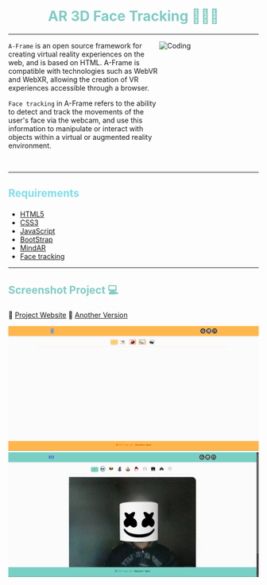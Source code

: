 # <h1 align="center" style="color: #80cbc4;"> AR 3D Face Tracking 👨🏻‍💻 </h1> <hr>  

<img align="right" alt="Coding" width="200" height="200" src="https://plugins-media.makeupar.com/smb/blog/post/2022-07-18/dbb6407f-e95d-4298-89b7-4efac6c4f6d4.gif">

` A-Frame ` is an open source framework for creating virtual reality experiences on the web, and is based on HTML. A-Frame is compatible with technologies such as WebVR and WebXR, allowing the creation of VR experiences accessible through a browser.
<br>

` Face tracking ` in A-Frame refers to the ability to detect and track the movements of the user's face via the webcam, and use this information to manipulate or interact with objects within a virtual or augmented reality environment.

<br>
<hr>  

## <p align="left" style="color: #80deea;"> Requirements </p>

- [HTML5](https://developer.mozilla.org/es/docs/Web/HTML) 
- [CSS3](https://developer.mozilla.org/es/docs/Web/CSS)
- [JavaScript](https://developer.mozilla.org/es/docs/Web/JavaScript)
- [BootStrap](https://mdbootstrap.com/)
- [MindAR](https://hiukim.github.io/mind-ar-js-doc/)
- [Face tracking ](https://hiukim.github.io/mind-ar-js-doc/face-tracking-quick-start/overview)


<hr>  

## <p align="left" style="color: #80cbc4;"> Screenshot Project 💻 </p>

🔶 [Project Website]()
🔶 [Another Version]()

![Screenshot](assets/img/Screenshot.png)
![Screenshot](assets/img/Screenshot2.jpg)